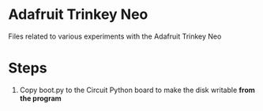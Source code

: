 # Adafruit Trinkey Neo

Files related to various experiments with the Adafruit Trinkey Neo

# Steps
1. Copy boot.py to the Circuit Python board to make the disk writable **from the program**

